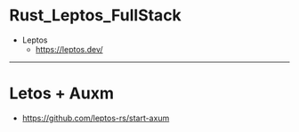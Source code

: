 # Rust_Leptos_FullStack
- Leptos
  - https://leptos.dev/

<hr>

# Letos + Auxm
- https://github.com/leptos-rs/start-axum

